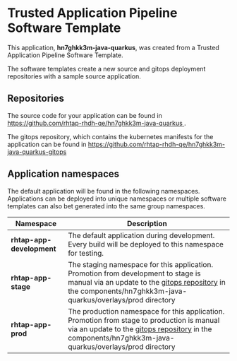 # Trusted Application Pipeline Software Template

This application, **hn7ghkk3m-java-quarkus**, was created from a Trusted Application Pipeline Software Template.

The software templates create a new source and gitops deployment repositories with a sample source application. 

## Repositories

The source code for your application can be found in [https://github.com/rhtap-rhdh-qe/hn7ghkk3m-java-quarkus ](https://github.com/rhtap-rhdh-qe/hn7ghkk3m-java-quarkus ).
 
The gitops repository, which contains the kubernetes manifests for the application can be found in 
[https://github.com/rhtap-rhdh-qe/hn7ghkk3m-java-quarkus-gitops ](https://github.com/rhtap-rhdh-qe/hn7ghkk3m-java-quarkus-gitops ) 

## Application namespaces 

The default application will be found in the following namespaces. Applications can be deployed into unique namespaces or multiple software templates can also bet generated into the same group namespaces.  

|  Namespace   |  Description   |  
| -------- | -------- |   
| **rhtap-app-development** | The default application during development. Every build will be deployed to this namespace for testing. | 
| **rhtap-app-stage** | The staging namespace for this application. Promotion from development to stage is manual via an update to the [gitops repository](https://github.com/rhtap-rhdh-qe/hn7ghkk3m-java-quarkus-gitops ) in the components/hn7ghkk3m-java-quarkus/overlays/prod directory |  
| **rhtap-app-prod** | The production namespace for this application. Promotion from stage to production is manual via an update to the [gitops repository](https://github.com/rhtap-rhdh-qe/hn7ghkk3m-java-quarkus-gitops ) in the components/hn7ghkk3m-java-quarkus/overlays/prod directory | 